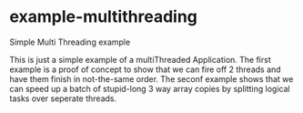 # example-multithreading
Simple Multi Threading example

This is just a simple example of a multiThreaded Application. The first example is a proof of concept to show that we can fire off 2 threads and have them 
finish in not-the-same order. The seconf example shows that we can speed up a batch of stupid-long 3 way array copies by splitting 
logical tasks over seperate threads. 
